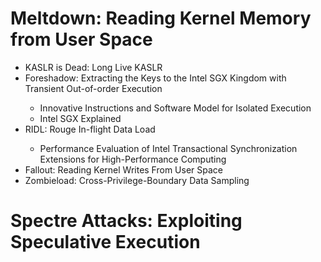 # Meltdown: Reading Kernel Memory from User Space    
<ul>
  <li>KASLR is Dead: Long Live KASLR</li>    
  <li>Foreshadow: Extracting the Keys to the Intel SGX Kingdom with Transient Out-of-order Execution</li>   
  <ul>
    <li>Innovative Instructions and Software Model for Isolated Execution</li>
    <li>Intel SGX Explained</li>   
  </ul>
  <li>RIDL: Rouge In-flight Data Load</li>    
  <ul>
    <li>Performance Evaluation of Intel Transactional Synchronization Extensions for High-Performance Computing</li>    
  </ul>  
  <li>Fallout: Reading Kernel Writes From User Space</li>   
  <li>Zombieload: Cross-Privilege-Boundary Data Sampling</li>        
</ul>     

# Spectre Attacks: Exploiting Speculative Execution
